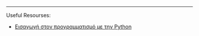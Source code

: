 


------------------------------------------------------------------------------------------------------------------------
Useful Resourses:

- [Εισαγωγή στον προγραμματισμό με την Python](http://aggelid.mysch.gr/pythonbook/)



